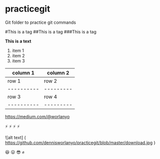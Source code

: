 # practicegit
Git folder to practice git commands

#This is a tag 
##This is a  tag
###This is a  tag

**This is a text**

1. item 1
2. item 2
3. item 3

column 1 | column 2
----------|---------
row 1     | row 2
----------|---------
row 3     |row 4
----------|---------

https://medium.com/@worlanyo

:zap: :zap: :zap: :zap: 

![alt text] ( https://github.com/dennisworlanyo/practicegit/blob/master/download.jpg )

:laughing: :stuck_out_tongue: :sunglasses: :fist: 
